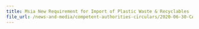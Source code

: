 ```yaml
---
title: Msia New Requirement for Import of Plastic Waste & Recyclables
file_url: /news-and-media/competent-authorities-circulars/2020-06-30-CA.pdf
---
```

